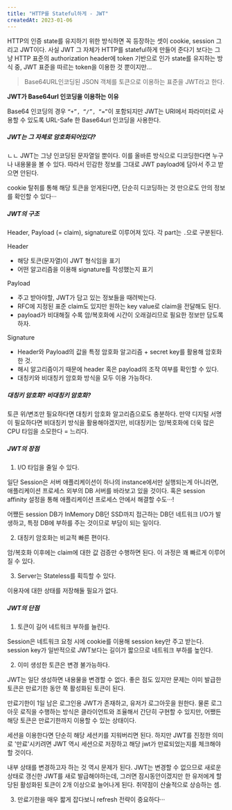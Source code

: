 ```yaml
---
title: "HTTP를 Stateful하게 - JWT"
createdAt: 2023-01-06
---
```


HTTP의 인증 state를 유지하기 위한 방식하면 꼭 등장하는 셋이 cookie, session 그리고 JWT이다. 사실 JWT 그 자체가 HTTP를 stateful하게 만들어 준다기 보다는 그냥 HTTP 표준의 authorization header에 token 기반으로 인가 state를 유지하는 방식 중, JWT 표준을 따르는 token을 이용한 것 뿐이지만...

> Base64URL인코딩된 JSON 객체를 토큰으로 이용하는 표준을 JWT라고 한다. 

**JWT가 Base64url 인코딩을 이용하는 이유**

Base64 인코딩의 경우 `“+”, “/”, “=”`이 포함되지만 JWT는 URI에서 파라미터로 사용할 수 있도록 URL-Safe 한 Base64url 인코딩을 사용한다.



##### JWT는 그 자체로 암호화되어있다? 

ㄴㄴ JWT는 그냥 인코딩된 문자열일 뿐이다. 이를 올바른 방식으로 디코딩한다면 누구나 내용물을 볼 수 있다. 따라서 민감한 정보를 그대로 JWT payload에 담아서 주고 받으면 안된다.

cookie 탈취를 통해 해당 토큰을 얻게된다면, 단순히 디코딩하는 것 만으로도 안의 정보를 확인할 수 있다···



##### JWT의 구조

Header, Payload (= claim), signature로 이루어져 있다. 각 part는 `.`으로 구분된다.

Header

- 해당 토큰(문자열)이 JWT 형식임을 표기
- 어떤 알고리즘을 이용해 signature를 작성했는지 표기

Payload

- 주고 받아야할, JWT가 담고 있는 정보들을 때려박는다.
- RFC에 지정된 표준 claim도 있지만 원하는 key value로 claim을 전달해도 된다.
- payload가 비대해질 수록 암/복호화에 시간이 오래걸리므로 필요한 정보만 담도록 하자.

Signature

- Header와 Payload의 값을 특정 암호화 알고리즘 + secret key를 활용해 암호화한 것.
- 해시 알고리즘이기 때문에 header 혹은 payload의 조작 여부를 확인할 수 있다.
- 대칭키와 비대칭키 암호화 방식을 모두 이용 가능하다. 



##### 대칭키 암호화? 비대칭키 암호화? 

토큰 위/변조만 필요하다면 대칭키 암호화 알고리즘으로도 충분하다. 만약 디지털 서명이 필요하다면 비대칭키 방식을 활용해야겠지만, 비대칭키는 암/복호화에 더욱 많은 CPU 타임을 소모한다 = 느리다. 



##### JWT의 장점

1. I/O 타임을 줄일 수 있다.  

일단 Session은 서버 애플리케이션이 하나의 instance에서만 실행되는게 아니라면, 애플리케이션 프로세스 외부의 DB 서버를 바라보고 있을 것이다. 혹은 session affinity 설정을 통해 애플리케이션 프로세스 안에서 해결할 수도···! 

어쨌든 session DB가 InMemory DB던 SSD까지 접근하는 DB던 네트워크 I/O가 발생하고, 특정 DB에 부하를 주는 것이므로 부담이 되는 일이다. 

2. 대칭키 암호화는 비교적 빠른 편이다.

암/복호화 이후에는 claim에 대한 값 검증만 수행하면 된다. 이 과정은 꽤 빠르게 이루어질 수 있다.

3. Server는 Stateless를 획득할 수 있다.

이용자에 대한 상태를 저장해둘 필요가 없다. 



##### JWT의 단점

1. 토큰이 길어 네트워크 부하를 늘린다.

Session은 네트워크 요청 시에 cookie를 이용해 session key만 주고 받는다. session key가 일반적으로 JWT보다는 길이가 짧으므로 네트워크 부하를 높인다.

2. 이미 생성한 토큰은 변경 불가능하다.

JWT는 일단 생성하면 내용물을 변경할 수 없다. 좋은 점도 있지만 문제는 이미 발급한 토큰은 만료기한 동안 쭉 활성화된 토큰이 된다.

만료기한이 1일 남은 로그인용 JWT가 존재하고, 유저가 로그아웃을 원한다. 물론 로그아웃 로직을 수행하는 방식은 클라이언트와 조율해서 간단히 구현할 수 있지만, 어쨌든 해당 토큰은 만료기한까지 이용할 수 있는 상태이다.

세션을 이용한다면 단순히 해당 세션키를 지워버리면 된다. 하지만 JWT를 진정한 의미로 '만료'시키려면 JWT 역시 세션으로 저장하고 해당 jwt가 만료되었는지를 체크해야할 것이다. 

내부 상태를 변경하고자 하는 것 역시 문제가 된다. JWT는 변경할 수 없으므로 새로운 상태로 갱신한 JWT를 새로 발급해야하는데, 그러면 잠시동안이겠지만 한 유저에게 할당된 활성화된 토큰이 2개 이상으로 늘어나게 된다. 취약점이 산술적으로 상승하는 셈.

3. 만료기한을 매우 짧게 잡다보니 refresh 전략이 중요하다···

